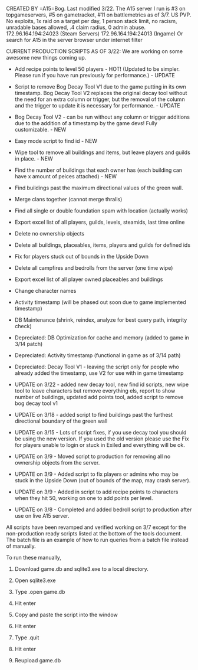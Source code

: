 
CREATED BY =A15=Bog. Last modified 3/22.
The A15 server I run is #3 on topgameservers, #5 on gametracket, #11 on battlemetrics as of 3/7.
US PVP. No exploits, 1x raid on a target per day, 1 person stack limit, no racism, unradable bases allowed, .4 claim radius, 0 admin abuse.
172.96.164.194:24023 (Steam Servers)
172.96.164.194:24013 (Ingame)
Or search for A15 in the server browser under internet filter

CURRENT PRODUCTION SCRIPTS AS OF 3/22: We are working on some awesome new things coming up.
* Add recipe points to level 50 players - HOT! (Updated to be simpler. Please run if you have run previously for performance.) - UPDATE
* Script to remove Bog Decay Tool V1 due to the game putting in its own timestamp. Bog Decay Tool V2 replaces the original decay tool without the need for an extra column or trigger, but the removal of the column and the trigger to update it is necessary for performance. - UPDATE
* Bog Decay Tool V2 - can be run without any column or trigger additions due to the addition of a timestamp by the game devs! Fully customizable. - NEW
* Easy mode script to find id - NEW
* Wipe tool to remove all buildings and items, but leave players and guilds in place. - NEW
* Find the number of buildings that each owner has (each building can have x amount of peices attached) - NEW
* Find buildings past the maximum directional values of the green wall.
* Merge clans together (cannot merge thralls)
* Find all single or double foundation spam with location (actually works)
* Export excel list of all players, guilds, levels, steamids, last time online
* Delete no ownership objects
* Delete all buildings, placeables, items, players and guilds for defined ids
* Fix for players stuck out of bounds in the Upside Down
* Delete all campfires and bedrolls from the server (one time wipe)
* Export excel list of all player owned placeables and buildings
* Change character names
* Activity timestamp (will be phased out soon due to game implemented timestamp)
* DB Maintenance (shrink, reindex, analyze for best query path, integrity check)

* Depreciated: DB Optimization for cache and memory (added to game in 3/14 patch)
* Depreciated: Activity timestamp (functional in game as of 3/14 path)
* Depreciated: Decay Tool V1 - leaving the script only for people who already added the timestamp, use V2 for use with in game timestamp

* UPDATE on 3/22 - added new decay tool, new find id scripts, new wipe tool to leave characters but remove everything els, report to show number of buildings, updated add points tool, added script to remove bog decay tool v1
* UPDATE on 3/18 - added script to find buildings past the furthest directional boundary of the green wall
* UPDATE on 3/15 - Lots of script fixes, if you use decay tool you should be using the new version. If you used the old version please use the Fix for players unable to login or stuck in Exiled and everything will be ok.
* UPDATE on 3/9 - Moved script to production for removing all no ownership objects from the server.
* UPDATE on 3/9 - Added script to fix players or admins who may be stuck in the Upside Down (out of bounds of the map, may crash server).
* UPDATE on 3/9 - Added in script to add recipe points to characters when they hit 50, working on one to add points per level.
* UPDATE on 3/8 - Completed and added bedroll script to production after use on live A15 server.

All scripts have been revamped and verified working on 3/7 except for the non-production ready scripts listed at the bottom of the tools document. The batch file is an example of how to run queries from a batch file instead of manually.

To run these manually,

1) Download game.db and sqlite3.exe to a local directory.

2) Open sqlite3.exe

3) Type .open game.db

4) Hit enter

5) Copy and paste the script into the window

6) Hit enter

7) Type .quit

8) Hit enter

9) Reupload game.db
